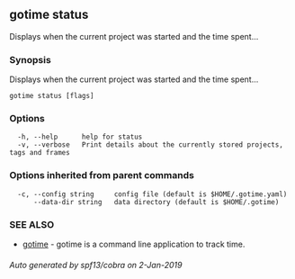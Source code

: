 ## gotime status

Displays when the current project was started and the time spent...

### Synopsis

Displays when the current project was started and the time spent...

```
gotime status [flags]
```

### Options

```
  -h, --help      help for status
  -v, --verbose   Print details about the currently stored projects, tags and frames
```

### Options inherited from parent commands

```
  -c, --config string     config file (default is $HOME/.gotime.yaml)
      --data-dir string   data directory (default is $HOME/.gotime)
```

### SEE ALSO

* [gotime](gotime.md)	 - gotime is a command line application to track time.

###### Auto generated by spf13/cobra on 2-Jan-2019
